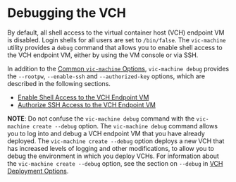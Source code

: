 # Debugging the VCH #

By default, all shell access to the virtual container host (VCH) endpoint VM is disabled. Login shells for all users are set to `/bin/false`. The  `vic-machine` utility provides a `debug` command that allows you to enable shell access to the VCH endpoint VM, either by using the VM console or via SSH.

In addition to the [Common `vic-machine` Options](common_vic_options.md), `vic-machine debug` provides the `--rootpw`, `--enable-ssh` and `--authorized-key` options, which are described in the following sections. 

* [Enable Shell Access to the VCH Endpoint VM](vch_shell_access.md)
* [Authorize SSH Access to the VCH Endpoint VM](vch_ssh_access.md) 

**NOTE**: Do not confuse the `vic-machine debug` command with the `vic-machine create --debug` option. The `vic-machine debug` command allows you to log into and debug a VCH endpoint VM that you have already deployed. The `vic-machine create --debug` option deploys a new VCH that has increased levels of logging and other modifications, to allow you to debug the environment in which you deploy VCHs. For information about the `vic-machine create --debug` option, see the section on `--debug` in [VCH Deployment Options](vch_installer_options.md#debug).